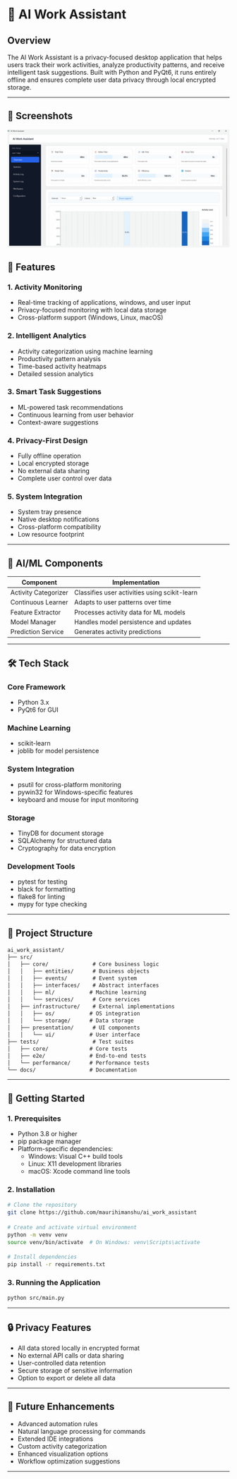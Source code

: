 
# 🧠 AI Work Assistant

## Overview

The AI Work Assistant is a privacy-focused desktop application that helps users track their work activities, analyze productivity patterns, and receive intelligent task suggestions. Built with Python and PyQt6, it runs entirely offline and ensures complete user data privacy through local encrypted storage.

---

## 📸 Screenshots

![Slideshow](assets/screenshots/slideshow.gif)



## 🔧 Features

### 1. Activity Monitoring
- Real-time tracking of applications, windows, and user input
- Privacy-focused monitoring with local data storage
- Cross-platform support (Windows, Linux, macOS)

### 2. Intelligent Analytics
- Activity categorization using machine learning
- Productivity pattern analysis
- Time-based activity heatmaps
- Detailed session analytics

### 3. Smart Task Suggestions
- ML-powered task recommendations
- Continuous learning from user behavior
- Context-aware suggestions

### 4. Privacy-First Design
- Fully offline operation
- Local encrypted storage
- No external data sharing
- Complete user control over data

### 5. System Integration
- System tray presence
- Native desktop notifications
- Cross-platform compatibility
- Low resource footprint

---

## 🧠 AI/ML Components

| Component | Implementation |
|-----------|---------------|
| Activity Categorizer | Classifies user activities using scikit-learn |
| Continuous Learner | Adapts to user patterns over time |
| Feature Extractor | Processes activity data for ML models |
| Model Manager | Handles model persistence and updates |
| Prediction Service | Generates activity predictions |

---

## 🛠️ Tech Stack

### Core Framework
- Python 3.x
- PyQt6 for GUI

### Machine Learning
- scikit-learn
- joblib for model persistence

### System Integration
- psutil for cross-platform monitoring
- pywin32 for Windows-specific features
- keyboard and mouse for input monitoring

### Storage
- TinyDB for document storage
- SQLAlchemy for structured data
- Cryptography for data encryption

### Development Tools
- pytest for testing
- black for formatting
- flake8 for linting
- mypy for type checking

---

## 📁 Project Structure

```
ai_work_assistant/
├── src/
│   ├── core/              # Core business logic
│   │   ├── entities/      # Business objects
│   │   ├── events/        # Event system
│   │   ├── interfaces/    # Abstract interfaces
│   │   ├── ml/           # Machine learning
│   │   └── services/      # Core services
│   ├── infrastructure/    # External implementations
│   │   ├── os/           # OS integration
│   │   └── storage/      # Data storage
│   ├── presentation/      # UI components
│   │   └── ui/           # User interface
├── tests/                 # Test suites
│   ├── core/             # Core tests
│   ├── e2e/              # End-to-end tests
│   └── performance/      # Performance tests
└── docs/                 # Documentation
```

---

## 🚀 Getting Started

### 1. Prerequisites
- Python 3.8 or higher
- pip package manager
- Platform-specific dependencies:
  - Windows: Visual C++ build tools
  - Linux: X11 development libraries
  - macOS: Xcode command line tools

### 2. Installation
```bash
# Clone the repository
git clone https://github.com/maurihimanshu/ai_work_assistant

# Create and activate virtual environment
python -m venv venv
source venv/bin/activate  # On Windows: venv\Scripts\activate

# Install dependencies
pip install -r requirements.txt
```

### 3. Running the Application
```bash
python src/main.py
```

---

## 🔒 Privacy Features

- All data stored locally in encrypted format
- No external API calls or data sharing
- User-controlled data retention
- Secure storage of sensitive information
- Option to export or delete all data

---

## 🧩 Future Enhancements

- Advanced automation rules
- Natural language processing for commands
- Extended IDE integrations
- Custom activity categorization
- Enhanced visualization options
- Workflow optimization suggestions

---
